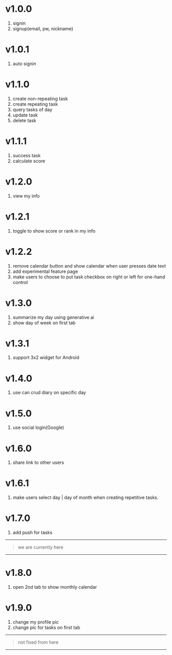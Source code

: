 # v1.0.0
1. signin
2. signup(email, pw, nickname)

# v1.0.1
1. auto signin

# v1.1.0
1. create non-repeating task
2. create repeating task
3. query tasks of day
4. update task
5. delete task

# v1.1.1
1. success task
2. calculate score

# v1.2.0
1. view my info

# v1.2.1
1. toggle to show score or rank in my info

# v1.2.2
1. remove calendar button and show calendar when user presses date text
2. add experimental feature page
3. make users to choose to put task checkbox on right or left for one-hand control

# v1.3.0
1. summarize my day using generative ai
2. show day of week on first tab

# v1.3.1
1. support 3x2 widget for Android

# v1.4.0
1. use can crud diary on specific day

# v1.5.0
1. use social login(Google)

# v1.6.0
1. share link to other users

# v1.6.1
1. make users select day | day of month when creating repetitive tasks.

# v1.7.0
1. add push for tasks

--- 
> we are currently here
--- 

# v1.8.0
1. open 2nd tab to show monthly calendar

# v1.9.0
1. change my profile pic
2. change pic for tasks on first tab

---
> not fixed from here
--- 
